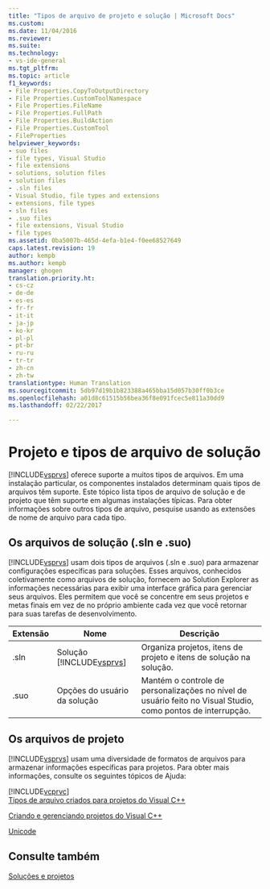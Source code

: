 ```yaml
---
title: "Tipos de arquivo de projeto e solução | Microsoft Docs"
ms.custom: 
ms.date: 11/04/2016
ms.reviewer: 
ms.suite: 
ms.technology:
- vs-ide-general
ms.tgt_pltfrm: 
ms.topic: article
f1_keywords:
- File Properties.CopyToOutputDirectory
- File Properties.CustomToolNamespace
- File Properties.FileName
- File Properties.FullPath
- File Properties.BuildAction
- File Properties.CustomTool
- FileProperties
helpviewer_keywords:
- suo files
- file types, Visual Studio
- file extensions
- solutions, solution files
- solution files
- .sln files
- Visual Studio, file types and extensions
- extensions, file types
- sln files
- .suo files
- file extensions, Visual Studio
- file types
ms.assetid: 0ba5007b-465d-4efa-b1e4-f0ee68527649
caps.latest.revision: 19
author: kempb
ms.author: kempb
manager: ghogen
translation.priority.ht:
- cs-cz
- de-de
- es-es
- fr-fr
- it-it
- ja-jp
- ko-kr
- pl-pl
- pt-br
- ru-ru
- tr-tr
- zh-cn
- zh-tw
translationtype: Human Translation
ms.sourcegitcommit: 5db97d19b1b823388a465bba15d057b30ff0b3ce
ms.openlocfilehash: a01d8c61515b56bea36f8e091fcec5e811a30dd9
ms.lasthandoff: 02/22/2017

---
```

# <a name="project-and-solution-file-types"></a>Projeto e tipos de arquivo de solução
[!INCLUDE[vsprvs](../../code-quality/includes/vsprvs_md.md)] oferece suporte a muitos tipos de arquivos. Em uma instalação particular, os componentes instalados determinam quais tipos de arquivos têm suporte. Este tópico lista tipos de arquivo de solução e de projeto que têm suporte em algumas instalações típicas. Para obter informações sobre outros tipos de arquivo, pesquise usando as extensões de nome de arquivo para cada tipo.  
  
## <a name="solution-files-sln-and-suo"></a>Os arquivos de solução (.sln e .suo)  
 [!INCLUDE[vsprvs](../../code-quality/includes/vsprvs_md.md)] usam dois tipos de arquivos (.sln e .suo) para armazenar configurações específicas para soluções. Esses arquivos, conhecidos coletivamente como arquivos de solução, fornecem ao Solution Explorer as informações necessárias para exibir uma interface gráfica para gerenciar seus arquivos. Eles permitem que você se concentre em seus projetos e metas finais em vez de no próprio ambiente cada vez que você retornar para suas tarefas de desenvolvimento.  
  
|Extensão|Nome|Descrição|  
|---------------|----------|-----------------|  
|.sln|Solução [!INCLUDE[vsprvs](../../code-quality/includes/vsprvs_md.md)]|Organiza projetos, itens de projeto e itens de solução na solução.|  
|.suo|Opções do usuário da solução|Mantém o controle de personalizações no nível de usuário feito no Visual Studio, como pontos de interrupção.|  
  
## <a name="project-files"></a>Os arquivos de projeto  
 [!INCLUDE[vsprvs](../../code-quality/includes/vsprvs_md.md)] usam uma diversidade de formatos de arquivos para armazenar informações específicas para projetos. Para obter mais informações, consulte os seguintes tópicos de Ajuda:  
  
 [!INCLUDE[vcprvc](../../code-quality/includes/vcprvc_md.md)]  
 [Tipos de arquivo criados para projetos do Visual C++](/visual-cpp/ide/file-types-created-for-visual-cpp-projects)  
  
 [Criando e gerenciando projetos do Visual C++](/visual-cpp/ide/creating-and-managing-visual-cpp-projects)  
  
 [Unicode](/visual-cpp/mfc/unicode-in-mfc)  
  
## <a name="see-also"></a>Consulte também  
 [Soluções e projetos](../../ide/solutions-and-projects-in-visual-studio.md)
